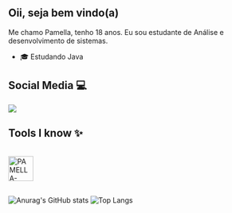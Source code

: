 ## Oii, seja bem vindo(a)

Me chamo Pamella, tenho 18 anos. Eu sou estudante de Análise e desenvolvimento de sistemas.

- 🎓 Estudando Java
  



## Social Media 💻
<div> 
  
 
  <a href="https://www.linkedin.com/in/pamella-belo-0a6945204" target="_blank"><img src="https://img.shields.io/badge/-LinkedIn-%230077B5?style=for-the-badge&logo=linkedin&logoColor=white" target="_blank"></a>

  ##     Tools I know        ✨
<div style="display: inline_block"><br>
   <img align="center" alt="PAMELLA-JAVA" height="50" width="50" src="https://cdn.jsdelivr.net/gh/devicons/devicon/icons/java/java-original-wordmark.svg" />
          
</div>


##
 


![Anurag's GitHub stats](https://github-readme-stats.vercel.app/api?username=PamellaBelo&show_icons=true&theme=transparent)  ![Top Langs](https://github-readme-stats.vercel.app/api/top-langs/?username=PamellaBelo&layout=compact)







